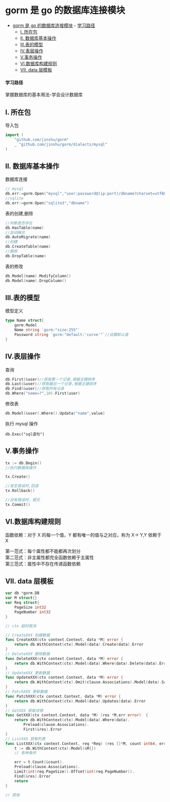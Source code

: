 # gorm 是 go 的数据库连接模块

- [gorm 是 go 的数据库连接模块](#gorm-是-go-的数据库连接模块) - [学习路径](#学习路径)
  - [I. 所在包](#i-所在包)
  - [II. 数据库基本操作](#ii-数据库基本操作)
  - [III.表的模型](#iii表的模型)
  - [IV.表层操作](#iv表层操作)
  - [V.事务操作](#v事务操作)
  - [VI.数据库构建规则](#vi数据库构建规则)
  - [VII. data 层模板](#vii-data-层模板)

#### 学习路径

掌握数据库的基本用法-学会设计数据库

## I. 所在包

导入包

```go
import (
    "github.com/jinshu/gorm"
    _ "github.com/jinshu/gorm/dialects/mysql"
)
```

## II. 数据库基本操作

数据库连接

```go
// mysql
db,err:=gorm.Open("mysql","user:password@(ip:port)/dbname?charset=utf8&parseTime=True)
//sqlite
db,err:=gorm.Open("sqlite3","dbname")
```

表的创建,删除

```go
//判断是否存在
db.HasTable(name)
//自动融合
db.AutoMigrate(name)
//创建
db.CreateTable(name)
//删除
db.DropTable(name)
```

表的修改

```go
db.Model(name).ModifyColumn()
db.Model(name).DropColumn()
```

## III.表的模型

模型定义

```go
type Name struct{
    gorm.Model
    Name string `gorm:"size:255"`
    Password string `gorm:"default:'curve'"`//设置默认值
}
```

## IV.表层操作

查询

```go
db.First(&user)//获取第一个记录,根据主键排序
db.Last(&user)//获取最后一个记录,根据主键排序
db.Find(&user)//获取所有记录
db.Where("name=?",10).First(user)
```

修改表

```go
db.Model(&user).Where().Updata("name",value)
```

执行 mysql 操作

```
db.Exec("sql语句")
```

## V.事务操作

```go
tx := db.Begin()
//执行数据库操作

tx.Create()

//发生错误时,回滚
tx.Rollback()

//没有错误时，提交
tx.Commit()
```

## VI.数据库构建规则

函数依赖：对于 X 的每一个值，Y 都有唯一的值与之对应，称为 X-> Y,Y 依赖于 X

第一范式：每个属性都不能都再次划分  
第二范式：非主属性都完全函数依赖于主属性  
第三范式：属性中不存在传递函数依赖

## VII. data 层模板

```go
var db *gorm.DB
var M struct{}
var Req struct{
    PageSize int32
    PageNumber int32
}

// ctx 超时取消

// CreateXXX 创建数据
func CreateXXX(ctx context.Context, data *M) error {
    return db.WithContext(ctx).Model(data).Create(data).Error
}
// DeleteXXX 删除数据
func DeleteXXX(ctx context.Context, data *M) error {
    return db.WithContext(ctx).Model(data).Where(data).Delete(data).Error
}
// UpdateXXX 更新数据
func UpdateXXX(ctx context.Context, data *M) error {
    return db.WithContext(ctx).Omit(clause.Associations).Model(data).Save(data).Error
}
// PatchXXX 更新数据
func PatchXXX(ctx context.Context, data *M) error {
    return db.WithContext(ctx).Model(data).Updates(data).Error
}
// GetXXX 获取详情
func GetXXX(ctx context.Context, data *M) (res *M,err error)  {
    return db.WithContext(ctx).Model(data).Where(data).
        Preload(clause.Associations).
        First(&res).Error
}
// ListXXX 获取列表
func ListXXX(ctx context.Context, req *Req) (res []*M, count int64, err error) {
    t := db.WithContext(ctx).Model(&M{})
    // 各种条件

    err = t.Count(&count).
    Preload(clause.Associations).
    Limit(int(req.PageSize)).Offset(int(req.PageNumber)).
    Find(&res).Error
    return
}

// 其他
```
